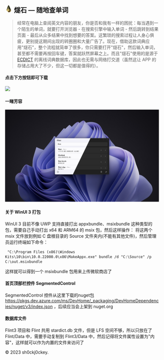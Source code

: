 ## <img src="Flint3/Assets/Logos/flint_logo.png" width="24x"> <b>燧石 — 随地查单词</b>

> 经常在电脑上查阅英文内容的朋友，你是否和我有一样的困扰：每当遇到一个陌生的单词，就要打开浏览器 - 在搜索引擎中输入单词 - 然后跳转到结果页面 - 最后从众多结果中找到想要的答案。这繁琐的搜索过程让人身心俱疲，更别提这期间出现的转圈圈和大量广告了。现在，借助这款词典应用"燧石"，整个流程就简单了很多，你只需要打开"燧石"，然后输入单词，甚至都不需要再按回车键，答案就跃然屏幕之上。而且"燧石"使用的是源于 [ECDICT](https://github.com/skywind3000/ECDICT) 的离线词典数据库，因此也无需与网络打交道（虽然这让 APP 的存储占用大了不少，但这一切都是值得的）。

#### 点击下方按钮即可下载

<a href="https://apps.microsoft.com/store/detail/9P8735FCS5S9?launch=true&mode=mini">
	<img src="https://get.microsoft.com/images/zh-CN%20dark.svg"/>
</a>

#### 一睹芳容
![screenshot.png](README/screenshot.png)

#### 关于 WinUI 3 打包
WinUI 3 目前不像 UWP 支持直接打出 appxbundle、msixbundle 这种类型的包，需要自己手动打出 x64 和 ARM64 的 msix 包，然后这样操作：
将这两个 msix 文件放到例如 C 盘根目录的 Source 文件夹内(不能有其他文件)，然后管理员运行终端如下命令：

```
 "C:\Program Files (x86)\Windows Kits\10\bin\10.0.22000.0\x86\MakeAppx.exe" bundle /d "C:\Source" /p C:\out.msixbundle
 ```

这样就可以得到一个 msixbundle 包用来上传微软商店了

#### 首页顶部栏控件 SegmentedControl
SegmentedControl 控件从这里下载的nuget包 https://pkgs.dev.azure.com/ms/DevHome/_packaging/DevHomeDependencies/nuget/v3/index.json ，后续应当会上架到 nuget.org

#### 数据库文件
Flint3 项目和 Flint 共用 stardict.db 文件，但是 LFS 空间不够，所以只放在了 Flint/Data 中，需要手动复制到 Flint3/Data 中，然后记得将文件属性设置为"内容"，这样就可以作为内置的文件来访问了

© 2023 sh0ckj0ckey.

